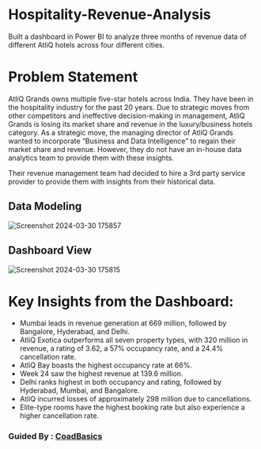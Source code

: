 # Hospitality-Revenue-Analysis
Built a dashboard in Power BI to analyze three months of revenue data of different AtliQ hotels across four different cities.

# Problem Statement
AtliQ Grands owns multiple five-star hotels across India. They have been in the hospitality industry for the past 20 years. Due to strategic moves from other competitors and ineffective decision-making in management, AtliQ Grands is losing its market share and revenue in the luxury/business hotels category. As a strategic move, the managing director of AtliQ Grands wanted to incorporate “Business and Data Intelligence” to regain their market share and revenue. However, they do not have an in-house data analytics team to provide them with these insights.

Their revenue management team had decided to hire a 3rd party service provider to provide them with insights from their historical data.

## Data Modeling
![Screenshot 2024-03-30 175857](https://github.com/Raee14/Hospitality-Revenue-Analysis/assets/135542056/25f11a1b-cba0-469d-8af4-e6ae316b03a0)

## Dashboard View
![Screenshot 2024-03-30 175815](https://github.com/Raee14/Hospitality-Revenue-Analysis/assets/135542056/c15fd2a9-bac3-4704-adbb-63c25b3e8ca7)


# Key Insights from the Dashboard:
- Mumbai leads in revenue generation at 669 million, followed by Bangalore, Hyderabad, and Delhi.
- AtliQ Exotica outperforms all seven property types, with 320 million in revenue, a rating of 3.62, a 57% occupancy rate, and a 24.4% cancellation rate.
- AtliQ Bay boasts the highest occupancy rate at 66%.
- Week 24 saw the highest revenue at 139.6 million.
- Delhi ranks highest in both occupancy and rating, followed by Hyderabad, Mumbai, and Bangalore.
- AtliQ incurred losses of approximately 298 million due to cancellations.
- Elite-type rooms have the highest booking rate but also experience a higher cancellation rate.

### Guided By : [CoadBasics](https://youtu.be/tT4V7zguCnc?si=Of5AkfjiRCR8tk4E)
